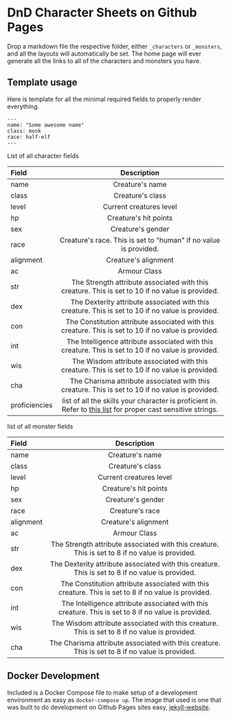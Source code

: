 # DnD Character Sheets on Github Pages

Drop a markdown file the respective folder, either `_characters` or `_monsters`, and all the layouts will automatically be set. The home page will ever generate all the links to all of the characters and monsters you have.

## Template usage

Here is template for all the minimal required fields to properly render everything.

```
---
name: "Some awesome name"
class: monk
race: half-elf
---
```

List of all character fields

Field | Description
:--- | :---:
name | Creature's name
class | Creature's class
level | Current creatures level
hp | Creature's hit points
sex | Creature's gender
race | Creature's race. This is set to "human" if no value is provided.
alignment | Creature's alignment
ac | Armour Class
str | The Strength attribute associated with this creature. This is set to 10 if no value is provided.
dex | The Dexterity attribute associated with this creature. This is set to 10 if no value is provided.
con | The Constitution attribute associated with this creature. This is set to 10 if no value is provided.
int | The Intelligence attribute associated with this creature. This is set to 10 if no value is provided.
wis | The Wisdom attribute associated with this creature. This is set to 10 if no value is provided.
cha | The Charisma attribute associated with this creature. This is set to 10 if no value is provided.
proficiencies | list of all the skills your character is proficient in. Refer to [this list](_data/proficiencies.yml) for proper cast sensitive strings.

list of all monster fields

Field | Description
:--- | :---:
name | Creature's name
class | Creature's class
level | Current creatures level
hp | Creature's hit points
sex | Creature's gender
race | Creature's race
alignment | Creature's alignment
ac | Armour Class
str | The Strength attribute associated with this creature. This is set to 8 if no value is provided.
dex | The Dexterity attribute associated with this creature. This is set to 8 if no value is provided.
con | The Constitution attribute associated with this creature. This is set to 8 if no value is provided.
int | The Intelligence attribute associated with this creature. This is set to 8 if no value is provided.
wis | The Wisdom attribute associated with this creature. This is set to 8 if no value is provided.
cha | The Charisma attribute associated with this creature. This is set to 8 if no value is provided.

## Docker Development

Included is a Docker Compose file to make setup of a development environment as easy as `docker-compose up`. The image that used is one that was built to do development on Github Pages sites easy, [jekyll-website](https://hub.docker.com/r/raveious/jekyll-website/).
